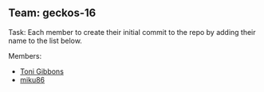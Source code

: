 ## Team: geckos-16

Task: Each member to create their initial commit to the repo by adding their name to the list below.

Members:

  * [Toni Gibbons](https://github.com/8thDay)
  * [miku86](https://github.com/miku86)
  